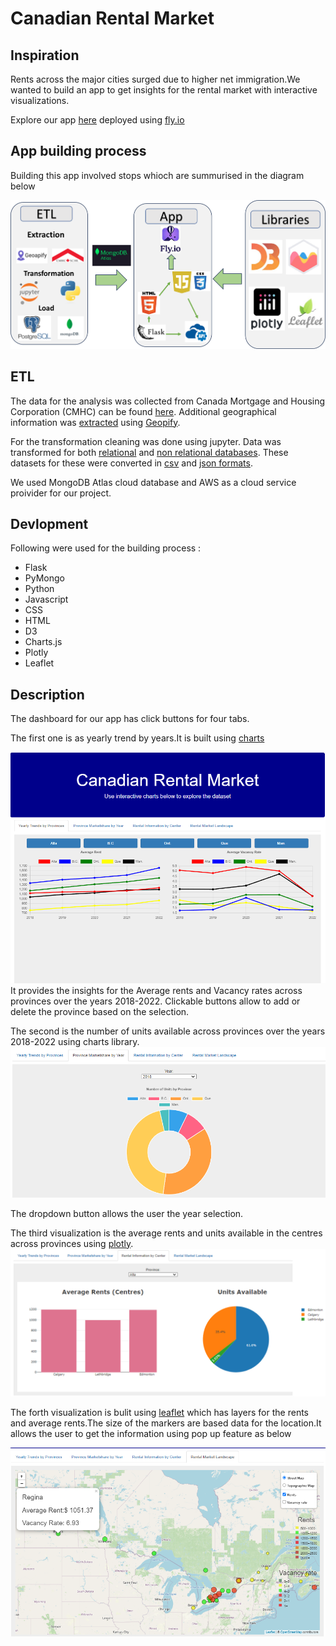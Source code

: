 # Canadian Rental Market 
## Inspiration 

Rents across the major cities surged due to higher net immigration.We wanted to build an app to get insights for the rental market with interactive visualizations.

Explore our app [here](https://canadian-rental-market.fly.dev/) deployed using [fly.io](https://fly.io/)


## App building process 
Building this app involved stops whioch are summurised in the diagram below 

![image](/Images/Block%20diagram.png)

## ETL

The data for the analysis was collected from Canada Mortgage and Housing Corporation (CMHC) can be found [here](https://www.cmhc-schl.gc.ca/en/professionals/housing-markets-data-and-research/housing-data/data-tables/).
Additional geographical information was [extracted](https://github.com/RimpleDabas/Interactive-Visualizations_Canadian_Rental_market/blob/main/Resources/API_Calls.ipynb) using [Geopify](https://www.geoapify.com/).

For the transformation cleaning was done using jupyter. Data was transformed for both [relational](https://github.com/RimpleDabas/Interactive-Visualizations_Canadian_Rental_market/blob/main/Resources/Extraction_tranformation.ipynb) and [non relational databases](https://github.com/RimpleDabas/Interactive-Visualizations_Canadian_Rental_market/blob/main/api/tranformation/mongo_import.ipynb). 
These datasets for these were converted in [csv](https://github.com/RimpleDabas/Interactive-Visualizations_Canadian_Rental_market/tree/main/Postgresql%20files) and [json formats](https://github.com/RimpleDabas/Interactive-Visualizations_Canadian_Rental_market/tree/main/api/output).

We used MongoDB Atlas cloud database and AWS as a cloud service proivider for our project.

## Devlopment 
Following were used for the building process :
- Flask
- PyMongo
- Python
- Javascript
- CSS
- HTML
- D3
- Charts.js
- Plotly 
- Leaflet


## Description 
The dashboard for our app has click buttons for four tabs. 

 The first one is as yearly trend by years.It is built using [charts](!https://www.chartjs.org/) 

![image](/Images/dashboard%20page%201.png)
 It provides the insights for the Average rents and Vacancy rates across provinces over the years 2018-2022. Clickable buttons allow to add or delete the province based on the selection.

The second is the number of units available across provinces over the years 2018-2022 using charts library.
![Image](/Images/dashboard%20page%202.png)

The dropdown button allows the user the year selection.

The third visualization is the average rents and units available in the centres across provinces using [plotly](https://plotly.com/). 
![Image](/Images/dashboard%20page%203.png)

The forth visualization is bulit using [leaflet](https://leafletjs.com/) which has layers for the rents and average rents.The size of the markers are based data for the location.It allows the user to get the information using pop up feature as below 

![Image](/Images/dashboard%20page%204.png)




